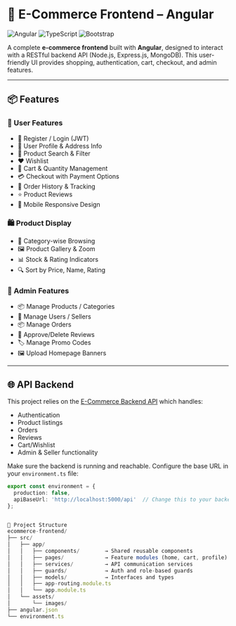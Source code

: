 # 🛒 E-Commerce Frontend – Angular

![Angular](https://img.shields.io/badge/Angular-DD0031?style=for-the-badge&logo=angular&logoColor=white)
![TypeScript](https://img.shields.io/badge/TypeScript-3178C6?style=for-the-badge&logo=typescript&logoColor=white)
![Bootstrap](https://img.shields.io/badge/Bootstrap-7952B3?style=for-the-badge&logo=bootstrap&logoColor=white)


A complete **e-commerce frontend** built with **Angular**, designed to interact with a RESTful backend API (Node.js, Express.js, MongoDB). This user-friendly UI provides shopping, authentication, cart, checkout, and admin features.

---

## 📦 Features

### 👤 User Features
- 🔐 Register / Login (JWT)
- 👤 User Profile & Address Info
- 🔎 Product Search & Filter
- ❤️ Wishlist
- 🛒 Cart & Quantity Management
- 💳 Checkout with Payment Options
- 🧾 Order History & Tracking
- ⭐ Product Reviews
- 📱 Mobile Responsive Design

### 🛍️ Product Display
- 🧾 Category-wise Browsing
- 🖼️ Product Gallery & Zoom
- 📊 Stock & Rating Indicators
- 🔍 Sort by Price, Name, Rating

### 🔐 Admin Features
- 📦 Manage Products / Categories
- 👥 Manage Users / Sellers
- 📦 Manage Orders
- 💬 Approve/Delete Reviews
- 🏷️ Manage Promo Codes
- 🖼️ Upload Homepage Banners

---

## 🌐 API Backend

This project relies on the [E-Commerce Backend API](https://github.com/mostafamoknaa/MEAN-Project) which handles:

- Authentication
- Product listings
- Orders
- Reviews
- Cart/Wishlist
- Admin & Seller functionality

Make sure the backend is running and reachable. Configure the base URL in your `environment.ts` file:

```ts
export const environment = {
  production: false,
  apiBaseUrl: 'http://localhost:5000/api'  // Change this to your backend API base URL
};


📁 Project Structure
ecommerce-frontend/
├── src/
│   ├── app/
│   │   ├── components/        → Shared reusable components
│   │   ├── pages/             → Feature modules (home, cart, profile)
│   │   ├── services/          → API communication services
│   │   ├── guards/            → Auth and role-based guards
│   │   ├── models/            → Interfaces and types
│   │   ├── app-routing.module.ts
│   │   └── app.module.ts
│   └── assets/
│       └── images/
├── angular.json
└── environment.ts
